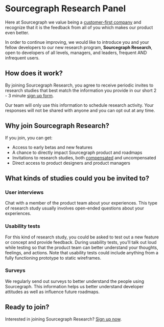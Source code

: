 # Sourcegraph Research Panel

Here at Sourcegraph we value being a [customer-first company](../../../../company-info-and-process/values/customer-first.md) and recognize that it is the feedback from all of you which makes our product even better.

In order to continue improving, we would like to introduce you and your fellow developers to our new research program, **Sourcegraph Research**, open to developers of all levels, managers, and leaders, frequent AND infrequent users.

## How does it work?

By joining Sourcegraph Research, you agree to receive periodic invites to research studies that best match the information you provide in our short 2 - 3 minute [sign up form](https://share.hsforms.com/1tkScUc65Tm-Yu98zUZcLGw1n7ku).

Our team will only use this information to schedule research activity. Your responses will not be shared with anyone and you can opt out at any time.

## Why join Sourcegraph Research?

If you join, you can get:

- Access to early betas and new features
- A chance to directly impact Sourcegraph product and roadmaps
- Invitations to research studies, both [compensated](../../../product/process/user_research/user_research_compensation.md) and uncompensated
- Direct access to product designers and product managers

## What kinds of studies could you be invited to?

### User interviews

Chat with a member of the product team about your experiences. This type of research study usually involves open-ended questions about your experiences.

### Usability tests

For this kind of research study, you could be asked to test out a new feature or concept and provide feedback. During usability tests, you’ll talk out loud while testing so that the product team can better understand your thoughts, feelings, and actions. Note that usability tests could include anything from a fully functioning prototype to static wireframes.

### Surveys

We regularly send out surveys to better understand the people using Sourcegraph. This information helps us better understand developer attitudes as well as influence future roadmaps.

## Ready to join?

Interested in joining Sourcegraph Research? [Sign up now](https://share.hsforms.com/1tkScUc65Tm-Yu98zUZcLGw1n7ku).
